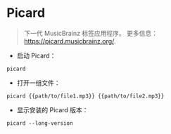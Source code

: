 # Picard

> 下一代 MusicBrainz 标签应用程序。
> 更多信息：<https://picard.musicbrainz.org/>.

- 启动 Picard：

`picard`

- 打开一组文件：

`picard {{path/to/file1.mp3}} {{path/to/file2.mp3}}`

- 显示安装的 Picard 版本：

`picard --long-version`